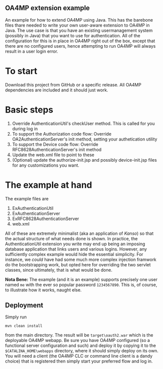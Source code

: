 ## OA4MP extension example

An example for how to extend OA4MP using Java. This has the barebone files thare needed 
to write your own user-aware extension to OA4MP in Java. The use case is that you 
have an existing usermanagement system (possibly in Java) that you want to use for
authentication. All of the configuration for this is in place in OA4MP right out of the box, 
except that there are no configured 
users, hence attempting to run OA4MP will always result in a user login error.

# To start

Download this project from GitHub or a specific release. All OA4MP dependencies are included
and it should just work.

# Basic steps

1. Override AuthenticationUtil's checkUser method. This is called for you during log in
2. To support the Authorization code flow: Override OA2AuthenticationServer's init method, setting your authetication utility
3. To support the Device code flow: Override RFC8628AuthenticationServer's init method
4. Update the web.xml file to point to these
5. (Optional) update the authorize-init.jsp and possibly device-init.jsp files for any customizations you want.

# The example at hand
The example files are

1. ExAuthenticationUtil
2. ExAuthenticationServer
3. ExRFC8628AuthenticationServer
4. web.xml

All of these are extremely minimalist (aka an application of *Kanso*) so that the actual structure of what needs done 
is shown. In practice, the AuthenticationUtil extension you write may end up being
an imposing database application that links users and various logins. However, any sufficiently
complex example would hide the essential simplicity. For instance, we *could* have had some
much more complex injection framwork do the bootstrapping work, but opted here for 
overriding the two servlet classes, since ultimately, that is what would be done. 

**Nota Bene:** The example (and it is an example) supports precisely one user named `me`
with the ever so popular password `1234567890`. This is, of course, to illustrate how it 
works, naught else.  

## Deployment

Simply run 

`mvn clean install`

from the main directory. The result will be `target\oauth2.war` which is the deployable
OA4MP webapp. Be sure you have OA4MP configured (so a functional server configuration and
such) and deploy it by copying it to the `$CATALINA_HOME\webapps` directory, where it
should simply deploy on its own. You will need a client (the OA4MP CLC or command line client
is a dandy choice) that is registered then simply start your preferred flow and log in. 


